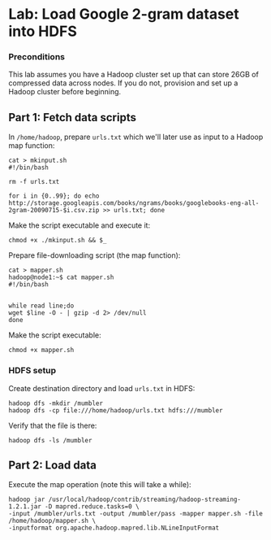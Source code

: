 # Lab: Load Google 2-gram dataset into HDFS

### Preconditions
This lab assumes you have a Hadoop cluster set up that can store 26GB of compressed data across nodes. If you do not, provision and set up a Hadoop cluster before beginning.

## Part 1: Fetch data scripts

In `/home/hadoop`, prepare `urls.txt` which we'll later use as input to a Hadoop map function:

    cat > mkinput.sh
    #!/bin/bash

    rm -f urls.txt

    for i in {0..99}; do echo http://storage.googleapis.com/books/ngrams/books/googlebooks-eng-all-2gram-20090715-$i.csv.zip >> urls.txt; done

Make the script executable and execute it:

    chmod +x ./mkinput.sh && $_

Prepare file-downloading script (the map function):

    cat > mapper.sh
    hadoop@node1:~$ cat mapper.sh
    #!/bin/bash


    while read line;do
    wget $line -O - | gzip -d 2> /dev/null
    done

Make the script executable:

    chmod +x mapper.sh

###  HDFS setup

Create destination directory and load `urls.txt` in HDFS:

    hadoop dfs -mkdir /mumbler
    hadoop dfs -cp file:///home/hadoop/urls.txt hdfs:///mumbler

Verify that the file is there:

    hadoop dfs -ls /mumbler

## Part 2: Load data

Execute the map operation (note this will take a while):

    hadoop jar /usr/local/hadoop/contrib/streaming/hadoop-streaming-1.2.1.jar -D mapred.reduce.tasks=0 \
    -input /mumbler/urls.txt -output /mumbler/pass -mapper mapper.sh -file /home/hadoop/mapper.sh \
    -inputformat org.apache.hadoop.mapred.lib.NLineInputFormat
